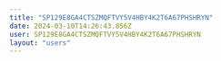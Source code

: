 ```yaml
---
title: "SP129E8GA4CTSZMQFTVY5V4HBY4K2T6A67PHSHRYN"
date: 2024-03-10T14:26:43.856Z
user: SP129E8GA4CTSZMQFTVY5V4HBY4K2T6A67PHSHRYN
layout: "users"
---
```

    